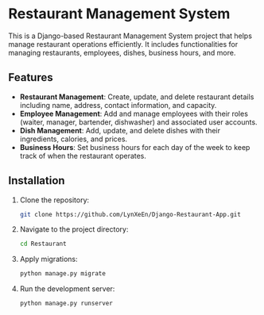 # Restaurant Management System

This is a Django-based Restaurant Management System project that helps manage restaurant operations efficiently. It includes functionalities for managing restaurants, employees, dishes, business hours, and more.

## Features

- **Restaurant Management**: Create, update, and delete restaurant details including name, address, contact information, and capacity.
- **Employee Management**: Add and manage employees with their roles (waiter, manager, bartender, dishwasher) and associated user accounts.
- **Dish Management**: Add, update, and delete dishes with their ingredients, calories, and prices.
- **Business Hours**: Set business hours for each day of the week to keep track of when the restaurant operates.

## Installation

1. Clone the repository:
    ```bash
    git clone https://github.com/LynXeEn/Django-Restaurant-App.git
    ```

2. Navigate to the project directory:
    ```bash
    cd Restaurant
    ```

3. Apply migrations:
    ```bash
    python manage.py migrate
    ```

4. Run the development server:
    ```bash
    python manage.py runserver
    ```

